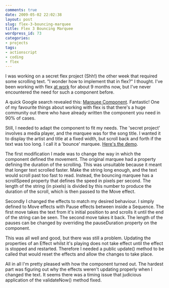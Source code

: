 ```yaml
---
comments: true
date: 2009-05-02 22:02:38
layout: post
slug: flex-3-bouncing-marquee
title: Flex 3 Bouncing Marquee
wordpress_id: 73
categories:
- projects
tags:
- actionscript
- coding
- flex
---
```


I was working on a secret flex project (Shh!) the other week that required some scrolling text. "I wonder how to implement that in flex?" I thought. I've been working with flex [at work](http://macadamian.com) for about 9 months now, but I've never encountered the need for such a component before.

A quick Google search revealed this: [Marquee Component](http://butterfliesandbugs.wordpress.com/2007/09/06/marquee-component/). Fantastic! One of my favourite things about working with flex is that there's a huge community out there who have already written the component you need in 90% of cases.

Still, I needed to adapt the component to fit my needs. The 'secret project' involves a media player, and the marquee was for the song title. I wanted it to display the artist and title at a fixed width, but scroll back and forth if the text was too long. I call it a 'bounce' marquee. [Here's the demo](http://theflyingdeveloper.com/code_examples/bounce_marquee/BounceMarqueeDemo.html).

The first modification I made was to change the way in which the component defined the movement. The original marquee had a property defining the duration of the scrolling. This was unsuitable because it meant that longer text scrolled faster. Make the string long enough, and the text would scroll past too fast to read. Instead, the bouncing marquee has a scrollSpeed property that defines the speed in pixels per second. The length of the string (in pixels) is divided by this number to produce the duration of the scroll, which is then passed to the Move effect.

Secondly I changed the effects to match my desired behaviour. I simply defined to Move effects with Pause effects between inside a Sequence. The first move takes the text from it's initial position to and scrolls it until the end of the string can be seen. The second move takes it back. The length of the pauses can be changed by overriding the pauseDuration property on the component.

This was all well and good, but there was still a problem. Updating the properties of an Effect whilst it's playing does not take effect until the effect is stopped and restarted. Therefore I needed a public update() method to be called that would reset the effects and allow the changes to take place.

All in all I'm pretty pleased with how the component turned out. The hardest part was figuring out why the effects weren't updating properly when I changed the text. It seems there was a timing issue that judicious application of the validateNow() method fixed.


